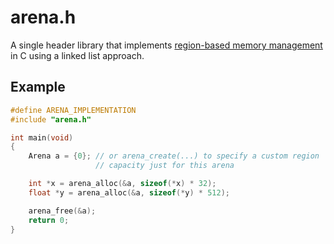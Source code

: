 # arena.h

A single header library that implements
[region-based memory management](https://en.wikipedia.org/wiki/Region-based_memory_management)
in C using a linked list approach.

## Example

```c
#define ARENA_IMPLEMENTATION
#include "arena.h"

int main(void)
{
    Arena a = {0}; // or arena_create(...) to specify a custom region
                   // capacity just for this arena

    int *x = arena_alloc(&a, sizeof(*x) * 32);
    float *y = arena_alloc(&a, sizeof(*y) * 512);

    arena_free(&a);
    return 0;
}
```
